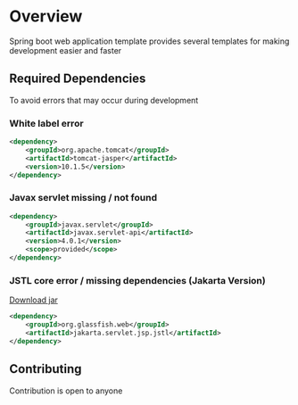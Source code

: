 # Overview
Spring boot web application template provides several templates for making development easier and faster

## Required Dependencies
To avoid errors that may occur during development

### White label error
```xml
<dependency>
    <groupId>org.apache.tomcat</groupId>
    <artifactId>tomcat-jasper</artifactId>
    <version>10.1.5</version>
</dependency>
```

### Javax servlet missing / not found
```xml
<dependency>
    <groupId>javax.servlet</groupId>
    <artifactId>javax.servlet-api</artifactId>
    <version>4.0.1</version>
    <scope>provided</scope>
</dependency>
```

### JSTL core error / missing dependencies (Jakarta Version)
[Download jar](https://github.com/Clouza/spring-web-app/raw/master/src/main/webapp/WEB-INF/lib/jakarta.servlet.jsp.jstl-api-2.0.0.jar)
```xml
<dependency>
    <groupId>org.glassfish.web</groupId>
    <artifactId>jakarta.servlet.jsp.jstl</artifactId>
</dependency>
```

## Contributing
Contribution is open to anyone
